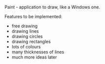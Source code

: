 Paint - application to draw, like a Windows one.

Features to be implemented:
- free drawing
- drawing lines
- drawing circles
- drawing rectangles
- lots of colours
- many thicknesses of lines
- much more ideas later